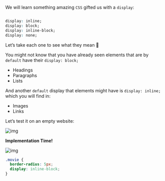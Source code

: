 We will learn something amazing `CSS` gifted us with a `display`: 

``````css

display: inline;
display: block;
display: inline-block;
display: none;

``````

Let’s take each one to see what they mean 🤔

You might not know that you have already seen elements that are by `default` have their `display: block;`

- Headings 
- Paragraphs 
- Lists

And another `default` display that elements might have is `display: inline;` which you will find in: 

- Images 
- Links 

Let’s test it on an empty website:

![img](https://i.ibb.co/6thvrNG/image.png)

**Implementation Time!** 

![img](https://lh3.googleusercontent.com/i20QFrV7zC5IA0pzTyjGOt5g0Fm18AZ2EaJhb6ZJoh8Yz1knO4ezVLSY2ZDOfIeu7ZMjKc-XjC0eIue71wE55KaBVUqBtiOZIX27pCaUMt2_zXiC9hdSYPdqeONB4qcO_U3tSFYQ=s0)

``````css
.movie {
  border-radius: 5px;
  display: inline-block;
}
``````



